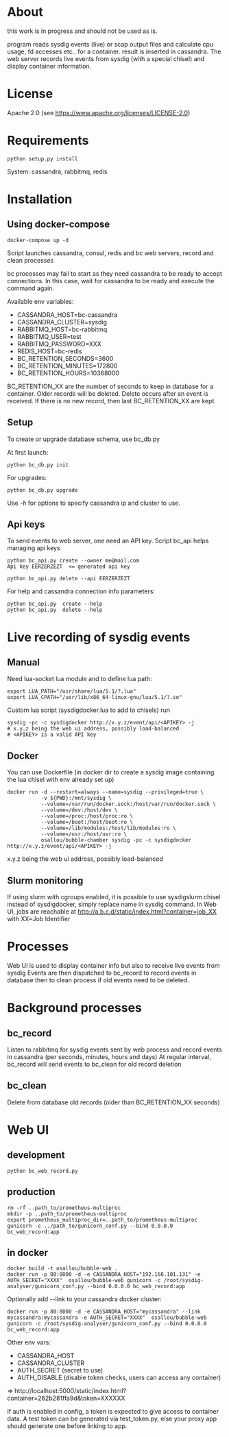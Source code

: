 # About

this work is in progress and should not be used as is.

program reads sysdig events (live) or scap output files and calculate cpu usage, fd accesses etc.. for a container.
result is inserted in cassandra.
The web server records live events from sysdig (with a special chisel) and display container information.

# License

Apache 2.0 (see https://www.apache.org/licenses/LICENSE-2.0)


# Requirements

    python setup.py install

System: cassandra, rabbitmq, redis


# Installation

## Using docker-compose

    docker-compose up -d


Script launches cassandra, consul, redis and bc web servers, record and clean processes

bc processes may fail to start as they need cassandra to be ready to accept connections.
In this case, wait for cassandra to be ready and execute the command again.

Available env variables:

 * CASSANDRA_HOST=bc-cassandra
 * CASSANDRA_CLUSTER=sysdig
 * RABBITMQ_HOST=bc-rabbitmq
 * RABBITMQ_USER=test
 * RABBITMQ_PASSWORD=XXX
 * REDIS_HOST=bc-redis
 * BC_RETENTION_SECONDS=3600
 * BC_RETENTION_MINUTES=172800
 * BC_RETENTION_HOURS=10368000

BC_RETENTION_XX are the number of seconds to keep in database for a container. Older records will be deleted.
Delete occurs after an event is received. If there is no new record, then last BC_RETENTION_XX are kept.

## Setup

To create or upgrade database schema, use bc_db.py

At first launch:

    python bc_db.py init

For upgrades:

    python bc_db.py upgrade


Use *-h* for options to specify cassandra ip and cluster to use.


## Api keys

To send events to web server, one need an API key. Script bc_api helps managing api keys

    python bc_api.py create --owner me@mail.com
    Api key EERZERZEZT  <= generated api key

    python bc_api.py delete --api EERZERZEZT

For help and cassandra connection info parameters:

    python bc_api.py  create --help
    python bc_api.py  delete --help

# Live recording of sysdig events

## Manual

Need lua-socket lua module and to define lua path:

    export LUA_PATH="/usr/share/lua/5.1/?.lua"
    export LUA_CPATH="/usr/lib/x86_64-linux-gnu/lua/5.1/?.so"

Custom lua script (sysdigdocker.lua to add to chisels) run

    sysdig -pc -c sysdigdocker http://x.y.z/event/api/<APIKEY> -j
    # x.y.z being the web ui address, possibly load-balanced
    # <APIKEY> is a valid API key


## Docker

You can use Dockerfile (in docker dir to create a sysdig image containing the lua chisel with env already set up)

    docker run -d --restart=always --name=sysdig --privileged=true \
               -v ${PWD}:/mnt/sysdig \
               --volume=/var/run/docker.sock:/host/var/run/docker.sock \
               --volume=/dev:/host/dev \
               --volume=/proc:/host/proc:ro \
               --volume=/boot:/host/boot:ro \
               --volume=/lib/modules:/host/lib/modules:ro \
               --volume=/usr:/host/usr:ro \
               osallou/bubble-chamber sysdig -pc -c sysdigdocker http://x.y.z/event/api/<APIKEY> -j

x.y.z being the web ui address, possibly load-balanced


## Slurm monitoring

If using slurm with cgroups enabled, it is possible to use sysdigslurm chisel instead of sysdigdocker, simply replace name in sysdig command.
In Web UI, jobs are reachable at http://a.b.c.d/static/index.html?container=job_XX with XX=Job Identifier

# Processes

Web UI is used to display container info but also to receive live events from sysdig
Events are then dispatched to bc_record to record events in database then to clean process if old events need to be deleted.

# Background processes

## bc_record

Listen to rabbitmq for sysdig events sent by web process and record events in cassandra (per seconds, minutes, hours and days)
At regular interval, bc_record will send events to bc_clean for old record deletion

## bc_clean

Delete from database old records (older than BC_RETENTION_XX seconds)

# Web UI

## development

    python bc_web_record.py

## production

    rm -rf ..path_to/prometheus-multiproc
    mkdir -p ..path_to/prometheus-multiproc
    export prometheus_multiproc_dir=..path_to/prometheus-multiproc
    gunicorn -c ../path_to/gunicorn_conf.py --bind 0.0.0.0 bc_web_record:app

## in docker

    docker build -t osallou/bubble-web .
    docker run -p 80:8000 -d -e CASSANDRA_HOST="192.168.101.131" -e AUTH_SECRET="XXXX"  osallou/bubble-web gunicorn -c /root/sysdig-analyser/gunicorn_conf.py --bind 0.0.0.0 bc_web_record:app

Optionally add --link to your cassandra docker cluster:

    docker run -p 80:8000 -d -e CASSANDRA_HOST="mycassandra" --link mycassandra:mycassandra -e AUTH_SECRET="XXXX"  osallou/bubble-web gunicorn -c /root/sysdig-analyser/gunicorn_conf.py --bind 0.0.0.0 bc_web_record:app

Other env vars:

 * CASSANDRA_HOST
 * CASSANDRA_CLUSTER
 * AUTH_SECRET (secret to use)
 * AUTH_DISABLE (disable token checks, users can access any container)

=> http://localhost:5000/static/index.html?container=262b281ffa9d&token=XXXXXX

If auth is enabled in config, a token is expected to give access to container data.
A test token can be generated via test_token.py, else your proxy app should generate one before linking to app.
